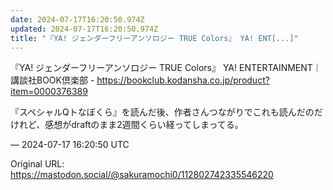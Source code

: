 ```yaml
---
date: 2024-07-17T16:20:50.974Z
updated: 2024-07-17T16:20:50.974Z
title: "『YA! ジェンダーフリーアンソロジー TRUE Colors』 YA! ENT[...]"
---
```


<p>『YA! ジェンダーフリーアンソロジー TRUE Colors』 YA! ENTERTAINMENT｜講談社BOOK倶楽部 - <a href="https://bookclub.kodansha.co.jp/product?item=0000376389" target="_blank" rel="nofollow noopener" translate="no"><span class="invisible">https://</span><span class="ellipsis">bookclub.kodansha.co.jp/produc</span><span class="invisible">t?item=0000376389</span></a></p><p>『スペシャルQトなぼくら』を読んだ後、作者さんつながりでこれも読んだのだけれど、感想がdraftのまま2週間くらい経ってしまってる。</p>

&mdash; 2024-07-17 16:20:50 UTC

Original URL: https://mastodon.social/@sakuramochi0/112802742335546220
